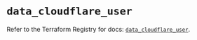 # `data_cloudflare_user`

Refer to the Terraform Registry for docs: [`data_cloudflare_user`](https://registry.terraform.io/providers/cloudflare/cloudflare/4.43.0/docs/data-sources/user).
